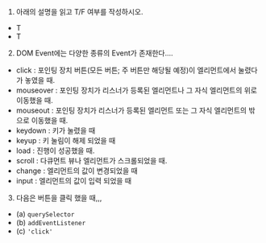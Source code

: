 1. 아래의 설명을 읽고 T/F 여부를 작성하시오.

- T
- T



2. DOM Event에는 다양한 종류의 Event가 존재한다....

- click : 포인팅 장치 버튼(모든 버튼; 주 버튼만 해당될 예정)이 엘리먼트에서 눌렸다가 놓였을 때.
- mouseover :  포인팅 장치가 리스너가 등록된 엘리먼트나 그 자식 엘리먼트의 위로 이동했을 때.
- mouseout : 포인팅 장치가 리스너가 등록된 엘리먼트 또는 그 자식 엘리먼트의 밖으로 이동했을 때.
- keydown : 키가 눌렸을 때
- keyup : 키 눌림이 해제 되었을 때
- load : 진행이 성공했을 때.
- scroll : 다큐먼트 뷰나 엘리먼트가 스크롤되었을 때.
- change : 엘리먼트의 값이 변경되었을 때
- input : 엘리먼트의 값이 입력 되었을 때



3. 다음은 버튼을 클릭 했을 때,,,

- (a)  `querySelector`
- (b) `addEventListener`
- (c) `'click'`



